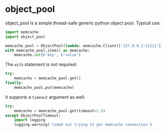 object_pool
===========

object_pool is a simple thread-safe generic python object pool. Typical use:

```python
import memcache
import object_pool

memcache_pool = ObjectPool(lambda: memcache.Client(['127.0.0.1:11211']), max_size=10)
with memcache_pool.item() as memcache:
    memcache.set(b'key', b'value')
```

The `with` statement is not required:

```python
try:
    memcache = memcache_pool.get()
finally:
    memcache_pool.put(memcache)
```

It supports a `timeout` argument as well:

```python
try:
    memcache = memcache_pool.get(timeout=1.0)
except ObjectPoolTimeout:
    import logging
    logging.warning('timed out trying to get memcache connection')
```

